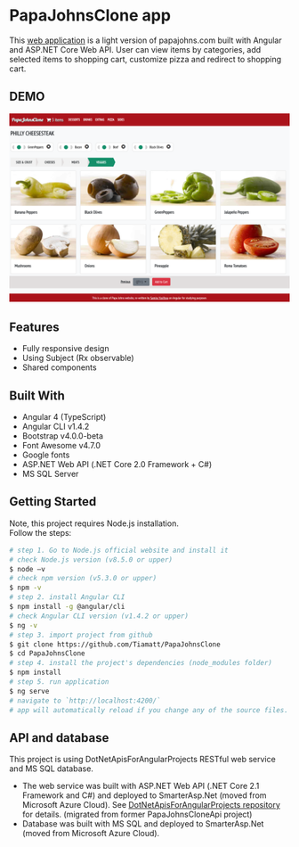 # PapaJohnsClone app
This [web application](http://papajohnsclone.herokuapp.com/) is a light version of papajohns.com built with Angular and ASP.NET Core Web API. User can view items by categories, add selected items to shopping cart, customize pizza and redirect to shopping cart.


## DEMO

![PapaJohnsCloneScreenshot](/src/assets/otherImages/screenshot.png?raw=true "PapaJohnsClone screenshot")


## Features
* Fully responsive design
* Using Subject (Rx observable)
* Shared components


## Built With
* Angular 4 (TypeScript)
* Angular CLI v1.4.2
* Bootstrap v4.0.0-beta
* Font Awesome v4.7.0
* Google fonts
* ASP.NET Web API (.NET Core 2.0 Framework + C#)
* MS SQL Server


## Getting Started
Note, this project requires Node.js installation.</br>
Follow the steps:
```bash
# step 1. Go to Node.js official website and install it
# check Node.js version (v8.5.0 or upper)
$ node –v
# check npm version (v5.3.0 or upper)
$ npm -v
# step 2. install Angular CLI
$ npm install -g @angular/cli
# check Angular CLI version (v1.4.2 or upper)
$ ng -v
# step 3. import project from github 
$ git clone https://github.com/Tiamatt/PapaJohnsClone
$ cd PapaJohnsClone
# step 4. install the project's dependencies (node_modules folder)
$ npm install
# step 5. run application
$ ng serve
# navigate to `http://localhost:4200/`
# app will automatically reload if you change any of the source files.
```

## API and database
This project is using DotNetApisForAngularProjects RESTful web service and MS SQL database. </br>
* The web service was built with ASP.NET Web API (.NET Core 2.1 Framework and C#) and deployed to SmarterAsp.Net (moved from Microsoft Azure Cloud). See  [DotNetApisForAngularProjects repository](https://github.com/Tiamatt/DotNetApisForAngularProjects) for details. (migrated from former PapaJohnsCloneApi project) </br>
* Database was built with MS SQL and deployed to SmarterAsp.Net (moved from Microsoft Azure Cloud). </br>

